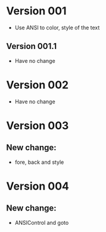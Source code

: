 # Version 001
* Use ANSI to color, style of the text
## Version 001.1
* Have no change
# Version 002
* Have no change
# Version 003
## New change:
* fore, back and style
# Version 004
## New change:
* ANSIControl and goto
